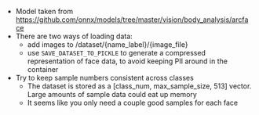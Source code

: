 - Model taken from https://github.com/onnx/models/tree/master/vision/body_analysis/arcface
- There are two ways of loading data:
  - add images to /dataset/{name_label}/{image_file}
  - use `SAVE_DATASET_TO_PICKLE` to generate a compressed representation of face data, to avoid keeping PII around in the container
- Try to keep sample numbers consistent across classes
  - The dataset is stored as a [class_num, max_sample_size, 513] vector. Large amounts of sample data could eat up memory
  - It seems like you only need a couple good samples for each face
